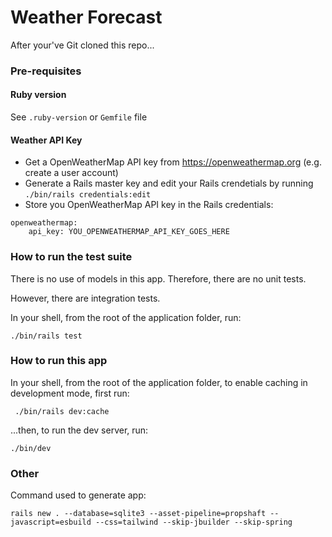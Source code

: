# Weather Forecast

After your've Git cloned this repo...

### Pre-requisites

#### Ruby version
See `.ruby-version` or `Gemfile` file

#### Weather API Key
- Get a OpenWeatherMap API key from https://openweathermap.org (e.g. create a user account)
- Generate a Rails master key and edit your Rails crendetials by running `./bin/rails credentials:edit`
- Store you OpenWeatherMap API key in the Rails credentials:
```
openweathermap:
    api_key: YOU_OPENWEATHERMAP_API_KEY_GOES_HERE
```

### How to run the test suite
There is no use of models in this app. Therefore, there are no unit tests.

However, there are integration tests.

In your shell, from the root of the application folder, run:
```
./bin/rails test
```

### How to run this app
In your shell, from the root of the application folder, to enable caching in development mode, first run:
```
 ./bin/rails dev:cache
 ```
 ...then, to run the dev server, run:
```
./bin/dev
```

### Other
Command used to generate app:

```
rails new . --database=sqlite3 --asset-pipeline=propshaft --javascript=esbuild --css=tailwind --skip-jbuilder --skip-spring
```